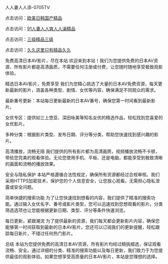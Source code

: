 人人妻人人添-0705TV

点击访问：<a href="ttps://bered.pages.dev/">欧美日韩国产精品</a>

点击访问：<a href="https://cfad.pages.dev/">91人妻人人爽人人澡精品</a>

点击访问：<a href="久久精品国产亚洲">三级精品三级</a>

点击访问：<a href="https://gda-c7m.pages.dev/">久久这里只有精品久久</a>

免费高清日本AV影片，尽在本站
欢迎来到本站！我们为您提供免费的日本AV资源，所有影片都是高清画质，不需要任何注册或付费，让您随时随地享受极致观影体验。

精选日本AV影片，免费享受
我们为您精心挑选了大量的日本AV免费资源，每天更新最新的影片，涵盖各种类型、剧情、女优等内容，确保满足不同观众的需求。

最新番号更新：本站每日更新最新的日本AV番号，确保您第一时间看到最新影片。

女优专区：提供如三上悠亚、深田咏美等知名女优的精选作品，轻松找到您喜爱的女优影片。

多种分类：根据影片类型、发布日期、评分等分类，帮助您快速找到感兴趣的影片。

高清播放，流畅无阻
我们提供的所有影片都为高清画质，视频播放流畅不卡顿，带给您完美的观看体验。无论您使用手机、平板、还是电脑，都能享受到极致清晰的画面和流畅的播放效果。

安全与隐私保护
本站严格遵循合法性规定，确保所有资源都经过合规审核。我们采用HTTPS加密技术，保护您的个人信息安全，让您放心观看。无需担心隐私泄露或安全问题。

简单快捷的搜索功能
为了让您快速找到想看的内容，我们提供了精准的搜索功能。通过输入女优名字、番号或影片类型，您可以迅速找到您想观看的影片。分类筛选选项也让您能根据更新日期、类型、评分等条件快速浏览。

每日更新，紧跟潮流
为了提供最新的资源，我们每天都会更新影片内容，确保您能够第一时间获取到最新的日本AV影片。您还可以订阅我们的更新提醒，轻松跟踪每日新片，不错过任何热门影片。

总结
本站为您提供免费的高清日本AV资源，所有影片均经过精挑细选，保证观看流畅、安全。通过详细的分类、精准的搜索功能以及每日更新，我们致力于为您提供最佳的观影体验。如果您想享受高质量的日本AV影片，本站是您理想的选择。






<span style="display:none;">[Canonical link]( https://github.com/cc20250705/22222 ）</span>
